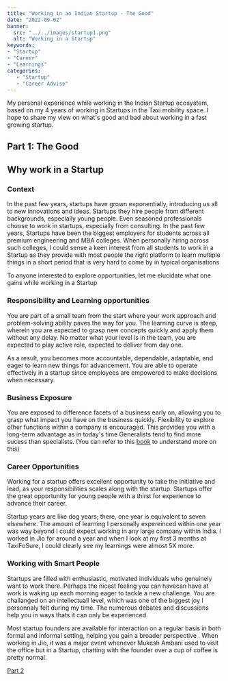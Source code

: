 ```yaml
---
title: "Working in an Indian Startup - The Good"
date: "2022-09-02"
banner:
  src: "../../images/startup1.png"
  alt: "Working in a Startup"
keywords: 
- "Startup"
- "Career"
- "Learnings"
categories:
   - "Startup"
   - "Career Advise"
---
```


My personal experience while working in the Indian Startup ecosystem, based on my 4 years of working in Startups in the Taxi mobility space. I hope to share my view on what's good and bad about working in a fast growing startup.

## Part 1: The Good


## Why work in a Startup

### Context 

In the past few years, startups have grown exponentially, introducing us all to new innovations and ideas. Startups  they hire people from different backgrounds, especially young people. Even seasoned professionals choose to work in startups, especially from consulting. In the past few years, Startups have been the biggest employers for students across all premium engineering and MBA colleges. When personally hiring across such colleges, I could sense a keen interest from all students to work in a Startup as they provide with most people the right platform to learn multiple things in a short period that is very hard to come by in typical organisations

To anyone interested to explore opportunities, let me elucidate what one gains while working in a Startup


### Responsibility and Learning opportunities 

You are part of a small team from the start where your work approach and problem-solving ability paves the way for you. The learning curve is steep, wherein you are expected to grasp new concepts quickly and apply them without any delay. No matter what your level is in the team, you are expected to play active role, expected to deliver from day one.  

As a result, you becomes more accountable, dependable, adaptable, and eager to learn new things for advancement. You are able to operate effectively in a startup since employees are empowered to make decisions when necessary.

<h3> Business Exposure </h3>
You are exposed to difference facets of a business early on, allowing you to grasp what impact you have on the business quickly. Flexibility to explore other functions within a company is encouraged. This provides you with a long-term advantage as in today's time Generalists tend to find more sucess than specialists. (You can refer to this <a href="https://amzn.to/3wW52nn" target="_blank"> book</a> to understand more on this) 

<h3> Career Opportunities </h3>
Working for a startup offers excellent opportunity to take the initiative and lead, as your responsibilities scales along with the startup. Startups offer the great opportunity for young people with a thirst for experience to advance their career. 

Startup years are like dog years; there, one year is equivalent to seven elsewhere. The amount of learning I personally expereinced within one year was way beyond I could expect working in any large company within India. I worked in Jio for around a year and when I look at my first 3 months at TaxiFoSure, I could clearly see my learnings were almost 5X more.

<h3> Working with Smart People </h3>

Startups are filled with enthusiastic, motivated individuals who genuinely want to work there. Perhaps the nicest feeling you can havecan have at work is waking up each morning eager to tackle a new challenge. You are challanged on an intellectuall level, which was one of the biggest joy I personnaly felt during my time. The numerous debates and discussions help you in ways thats it can only be experienced.

Most startup founders are available for interaction on a regular basis in both formal and informal setting, helping you gain a broader perspective . When working in Jio, it was a major event whenever Mukesh Ambani used to visit the office but in a Startup, chatting with the founder over a cup of coffee is pretty normal.

[Part 2](/blog/posts/startupbad/)


